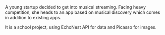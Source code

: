 A young startup decided to get into musical streaming. Facing heavy competition, she heads to an app based on musical discovery which comes in addition to existing apps.

It is a school project, using EchoNest API for data and Picasso for images.
